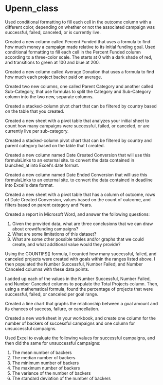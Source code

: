 # Upenn_class

Used conditional formatting to fill each cell in the outcome column with a different color, depending on whether or not the associated campaign was successful, failed, canceled, or is currently live.

Created a new column called Percent Funded that uses a formula to find how much money a campaign made relative to its initial funding goal.
Used conditional formatting to fill each cell in the Percent Funded column according to a three-color scale. The starts at 0 with a dark shade of red, and transitions to green at 100 and blue at 200.

Created a new column called Average Donation that uses a formula to find how much each project backer paid on average.

Created two new columns, one called Parent Category and another called Sub-Category, that use formulas to split the Category and Sub-Category column into the two new, separate columns.

Created a stacked-column pivot chart that can be filtered by country based on the table that you created.

Created a new sheet with a pivot table that analyzes your initial sheet to count how many campaigns were successful, failed, or canceled, or are currently live per sub-category.

Created a stacked-column pivot chart that can be filtered by country and parent category based on the table that I created.

Created a new column named Date Created Conversion that will use this formulaLinks to an external site. to convert the data contained in launched_at into Excel's date format.

Created a new column named Date Ended Conversion that will use this formulaLinks to an external site. to convert the data contained in deadline into Excel's date format.

Created a new sheet with a pivot table that has a column of outcome, rows of Date Created Conversion, values based on the count of outcome, and filters based on parent category and Years.

Created a report in Microsoft Word, and answer the following questions:
1. Given the provided data, what are three conclusions that we can draw about crowdfunding campaigns?
2. What are some limitations of this dataset?
3. What are some other possible tables and/or graphs that we could create, and what additional value would they provide?

Using the COUNTIFS() formula, I counted how many successful, failed, and canceled projects were created with goals within the ranges listed above. I then populated the Number Successful, Number Failed, and Number Canceled columns with these data points.

I added up each of the values in the Number Successful, Number Failed, and Number Canceled columns to populate the Total Projects column. Then, using a mathematical formula, found the percentage of projects that were successful, failed, or canceled per goal range.

Created a line chart that graphs the relationship between a goal amount and its chances of success, failure, or cancellation.

Created a new worksheet in your workbook, and create one column for the number of backers of successful campaigns and one column for unsuccessful campaigns.

Used Excel to evaluate the following values for successful campaigns, and then did the same for unsuccessful campaigns:
1. The mean number of backers
2. The median number of backers
3. The minimum number of backers
4. The maximum number of backers
5. The variance of the number of backers
6. The standard deviation of the number of backers



